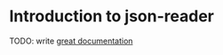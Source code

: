 # Introduction to json-reader

TODO: write [great documentation](http://jacobian.org/writing/what-to-write/)
